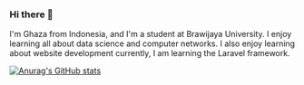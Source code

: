 ### Hi there 👋

I'm Ghaza from Indonesia, and I'm a student at Brawijaya University. I enjoy learning all about data science and computer networks. I also enjoy learning about website development currently, I am learning the Laravel framework.

[![Anurag's GitHub stats](https://github-readme-stats.vercel.app/api?username=anuraghazra)](https://github.com/anuraghazra/github-readme-stats)
